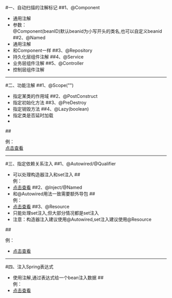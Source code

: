 #一、自动扫描的注解标记
##1、@Component 
- 通用注解
- 参数：<div class="bg-blue">@Component(beanID)默认beanid为小写开头的类名,也可以自定义beanid
##2、@Named 
- 通用注解 
- 和Component一样
##3、@Repository 
- 持久化层组件注解
##4、@Service
- 业务层组件注解
##5、@Controller
- 控制层组件注解

----------

#二、功能注解
##1、@Scope("")
- 指定某类的作用域
##2、@PostConstruct
- 指定初始化方法
##3、@PreDestroy
- 指定销毁方法
##4、@Lazy(boolean)
- 指定类是否延时加载
- 
##<div class="bg-blue">例：</div>
 [点击查看](demo/功能注解demo/功能注解demo.html)

----------

#三、指定依赖关系注入
##1、@Autowired/@Qualifier
- 可以处理构造器注入和set注入
##<div class="bg-blue">例：</div>
- [点击查看](demo/Autowired/Autowired.html)
##2、@Inject/@Named
- 和@Autowired用法一致需要额外导包
##<div class="bg-blue">例：</div>
- [点击查看](demo/Inject/Inject.html)
##3、@Resource
- 只能处理set注入,但大部分情况都是set注入
- <div class="bg-blue">注意：构造器注入建议使用@Autowired,set注入建议使用@Resource</div>
##<div class="bg-blue">例：</div>
- [点击查看](demo/Resource/Resource.html)

----------

#四、注入Spring表达式
- 使用注解,通过表达式给一个bean注入数据
##<div class="bg-blue">例：</div>
- [点击查看](demo/Value/Value.html)